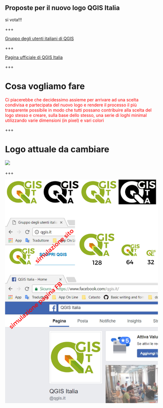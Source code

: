 ## Proposte per il nuovo logo QGIS Italia

si vota!!!

+++

[Gruppo degli utenti italiani di QGIS](http://qgis.it/)

+++

[Pagina ufficiale di QGIS Italia](https://pigrecoinfinito.wordpress.com/)

+++

# Cosa vogliamo fare

<span style="color:red" size=10>Ci piacerebbe che decidessimo assieme per arrivare ad una scelta condivisa e partecipata del nuovo logo e rendere il processo il più trasparente possibile in modo che tutti possano contribuire alla scelta del logo stesso e creare, sulla base dello stesso, una serie di loghi minimal utilizzando varie dimensioni (in pixel) e vari colori</span>

+++

# Logo attuale da cambiare

![](./MARCHIO_ATTUALE.png)

+++

![](./proposte/pigreco/toto_pagina_sito.png)
